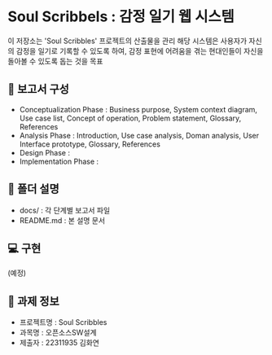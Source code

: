 # Soul Scribbels : 감정 일기 웹 시스템
이 저장소는 'Soul Scribbles' 프로젝트의 산출물을 관리
해당 시스템은 사용자가 자신의 감정을 일기로 기록할 수 있도록 하여, 감정 표현에 어려움을 겪는 현대인들이 자신을 돌아볼 수 있도록 돕는 것을 목표

## 📂 보고서 구성
- Conceptualization Phase : Business purpose, System context diagram, Use case list, Concept of operation, Problem statement, Glossary, References
- Analysis Phase : Introduction, Use case analysis, Doman analysis, User Interface prototype, Glossary, References
- Design Phase :
- Implementation Phase :

## 📂 폴더 설명
- docs/ : 각 단계별 보고서 파일
- README.md : 본 설명 문서

## 💻 구현
(예정)

## 📅 과제 정보
- 프로젝트명 : Soul Scribbles
- 과목명 : 오픈소스SW설계
- 제출자 : 22311935 김화연
